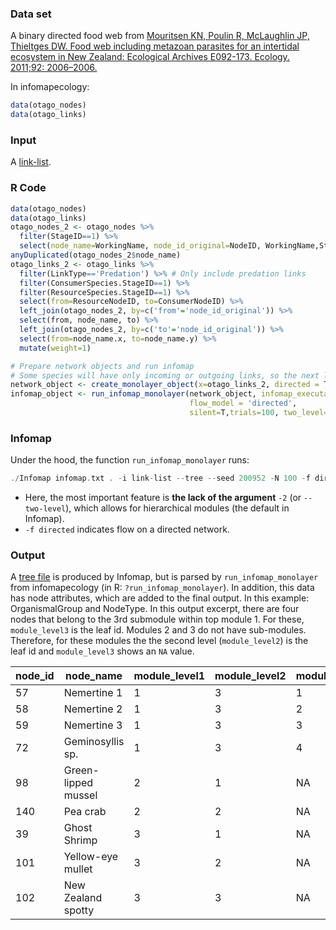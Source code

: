 ### Data set
A binary directed food web from [Mouritsen KN, Poulin R, McLaughlin JP, Thieltges DW. Food web including metazoan parasites for an intertidal ecosystem in New Zealand: Ecological Archives E092-173. Ecology. 2011;92: 2006–2006.](https://esajournals.onlinelibrary.wiley.com/doi/abs/10.1890/11-0371.1)

In infomapecology:
```R
data(otago_nodes)
data(otago_links)
```

### Input
A [link-list](https://www.mapequation.org/code.html#Link-list-format).

### R Code
```R
data(otago_nodes)
data(otago_links)
otago_nodes_2 <- otago_nodes %>%
  filter(StageID==1) %>%
  select(node_name=WorkingName, node_id_original=NodeID, WorkingName,StageID, everything())
anyDuplicated(otago_nodes_2$node_name)
otago_links_2 <- otago_links %>%
  filter(LinkType=='Predation') %>% # Only include predation links
  filter(ConsumerSpecies.StageID==1) %>%
  filter(ResourceSpecies.StageID==1) %>%
  select(from=ResourceNodeID, to=ConsumerNodeID) %>%
  left_join(otago_nodes_2, by=c('from'='node_id_original')) %>%
  select(from, node_name, to) %>%
  left_join(otago_nodes_2, by=c('to'='node_id_original')) %>%
  select(from=node_name.x, to=node_name.y) %>%
  mutate(weight=1)

# Prepare network objects and run infomap
# Some species will have only incoming or outgoing links, so the next line will result in a warning
network_object <- create_monolayer_object(x=otago_links_2, directed = T, bipartite = F, node_metadata = otago_nodes_2)
infomap_object <- run_infomap_monolayer(network_object, infomap_executable='Infomap',
                                        flow_model = 'directed',
                                        silent=T,trials=100, two_level=F, seed=200952)
```

### Infomap
Under the hood, the function `run_infomap_monolayer` runs:
```C++
./Infomap infomap.txt . -i link-list --tree --seed 200952 -N 100 -f directed --silent
```
* Here, the most important feature is **the lack of the argument** `-2` (or `--two-level`), which allows for hierarchical modules (the default in Infomap).
* `-f directed` indicates flow on a directed network.


### Output
A [tree file](https://www.mapequation.org/infomap/#OutputTree) is produced by Infomap, but is parsed by `run_infomap_monolayer` from infomapecology (in R: `?run_infomap_monolayer`). In addition, this data has node attributes, which are added to the final output. In this example: OrganismalGroup and NodeType. In this output excerpt, there are four nodes that belong to the 3rd submodule within top module 1. For these, `module_level3` is the leaf id. Modules 2 and 3 do not have sub-modules. Therefore, for these modules the the second level (`module_level2`) is the leaf id and `module_level3` shows an `NA` value.

|node_id|node_name|module_level1|module_level2|module_level3|OrganismalGroup|NodeType
|---|---|---|---|---|---|---|
|57|Nemertine 1|1|3|1|Nemertean|Taxon
|58|Nemertine 2|1|3|2|Nemertean|Taxon
|59|Nemertine 3|1|3|3|Nemertean|Taxon
|72|Geminosyllis sp.|1|3|4|Annelid|Taxon
|98|Green-lipped mussel|2|1|NA|Bivalve|Taxon
|140|Pea crab|2|2|NA|Crab|Taxon
|39|Ghost Shrimp|3|1|NA|Burrowing Shrimp|Taxon
|101|Yellow-eye mullet|3|2|NA|Fish|Taxon
|102|New Zealand spotty|3|3|NA|Fish|Taxon